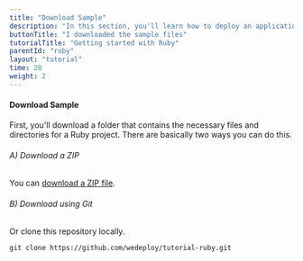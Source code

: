 ```yaml
---
title: "Download Sample"
description: "In this section, you'll learn how to deploy an application using WeDeploy Ruby."
buttonTitle: "I downloaded the sample files"
tutorialTitle: "Getting started with Ruby"
parentId: "ruby"
layout: "tutorial"
time: 20
weight: 2
---
```


#### Download Sample

First, you'll download a folder that contains the necessary files and directories for a Ruby project. There are basically two ways you can do this.

###### A) Download a ZIP

You can [download a ZIP file](https://github.com/wedeploy/tutorial-ruby/archive/master.zip).

###### B) Download using Git

Or clone this repository locally.

```xml
git clone https://github.com/wedeploy/tutorial-ruby.git
```
